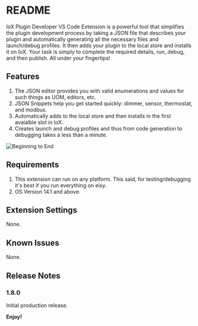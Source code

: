 # README

IoX Plugin Developer VS Code Extension is a powerful tool that simplifies the plugin development process by taking a JSON file that describes your plugin and automatically generating all the necessary files and launch/debug profiles. It then adds your plugin to the local store and installs it on IoX. Your task is simply to complete the required details, run, debug, and then publish. All under your fingertips!

## Features

1. The JSON editor provides you with valid enumerations and values for such things as UOM, editors, etc.
2. JSON Snippets help you get started quickly: dimmer, sensor, thermostat, and modbus.
3. Automatically adds to the local store and then installs in the first avaialble slot in IoX.
3. Creates launch and debug profiles and thus from code generation to debugging takes a less than a minute.

![Beginning to End](./assets/vscode-extension-short.gif)

## Requirements

1. This extension can run on any platform. This said, for testing/debugging it's best if you run everything on eisy. 
2. OS Version 14.1 and above.

## Extension Settings

None.
<!--
Include if your extension adds any VS Code settings through the `contributes.configuration` extension point.

For example:

This extension contributes the following settings:

* `myExtension.enable`: Enable/disable this extension.
* `myExtension.thing`: Set to `blah` to do something.
-->

## Known Issues

None.

## Release Notes

### 1.8.0

Initial production release.

**Enjoy!**
